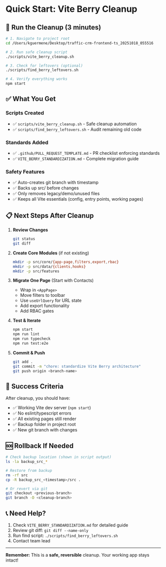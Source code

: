 # Quick Start: Vite Berry Cleanup

## 🚀 Run the Cleanup (3 minutes)

```bash
# 1. Navigate to project root
cd /Users/kguermene/Desktop/traffic-crm-frontend-ts_20251018_055516

# 2. Run safe cleanup script
./scripts/vite_berry_cleanup.sh

# 3. Check for leftovers (optional)
./scripts/find_berry_leftovers.sh

# 4. Verify everything works
npm start
```

## ✅ What You Get

### Scripts Created
- ✅ `scripts/vite_berry_cleanup.sh` - Safe cleanup automation
- ✅ `scripts/find_berry_leftovers.sh` - Audit remaining old code

### Standards Added
- ✅ `.github/PULL_REQUEST_TEMPLATE.md` - PR checklist enforcing standards
- ✅ `VITE_BERRY_STANDARDIZATION.md` - Complete migration guide

### Safety Features
- ✅ Auto-creates git branch with timestamp
- ✅ Backs up src/ before changes
- ✅ Only removes legacy/demo/unused files
- ✅ Keeps all Vite essentials (config, entry points, working pages)

## 📋 Next Steps After Cleanup

1. **Review Changes**
   ```bash
   git status
   git diff
   ```

2. **Create Core Modules** (if not existing)
   ```bash
   mkdir -p src/core/{app-page,filters,export,rbac}
   mkdir -p src/data/{clients,hooks}
   mkdir -p src/features
   ```

3. **Migrate One Page** (Start with Contacts)
   - Wrap in `<AppPage>`
   - Move filters to toolbar
   - Use `useUrlQuery` for URL state
   - Add export functionality
   - Add RBAC gates

4. **Test & Iterate**
   ```bash
   npm start
   npm run lint
   npm run typecheck
   npm run test:e2e
   ```

5. **Commit & Push**
   ```bash
   git add .
   git commit -m "chore: standardize Vite Berry architecture"
   git push origin <branch-name>
   ```

## 🎯 Success Criteria

After cleanup, you should have:
- ✅ Working Vite dev server (`npm start`)
- ✅ No eslint/typescript errors
- ✅ All existing pages still render
- ✅ Backup folder in project root
- ✅ New git branch with changes

## 🆘 Rollback If Needed

```bash
# Check backup location (shown in script output)
ls -la backup_src_*

# Restore from backup
rm -rf src
cp -R backup_src_<timestamp>/src .

# Or revert via git
git checkout <previous-branch>
git branch -D <cleanup-branch>
```

## 📞 Need Help?

1. Check `VITE_BERRY_STANDARDIZATION.md` for detailed guide
2. Review git diff: `git diff --name-only`
3. Run find script: `./scripts/find_berry_leftovers.sh`
4. Contact team lead

---

**Remember:** This is a **safe, reversible** cleanup. Your working app stays intact!

